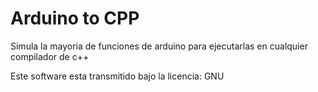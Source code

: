 # Arduino to CPP
Simula la mayoria de funciones de arduino para ejecutarlas en cualquier compilador de c++

Este software esta transmitido bajo la licencia: GNU
